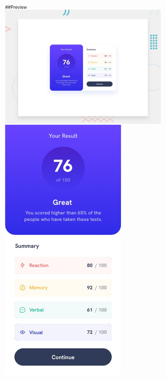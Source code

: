 ##Preview 
![Desktop preview](./assets/img/desktop-preview.jpg)
![Mobile preview](./assets/img/mobile-design.jpg)